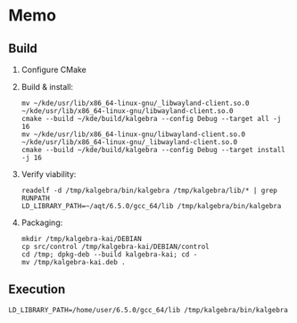 # Memo

## Build
1. Configure CMake
2. Build & install:

    ```shell
    mv ~/kde/usr/lib/x86_64-linux-gnu/_libwayland-client.so.0 ~/kde/usr/lib/x86_64-linux-gnu/libwayland-client.so.0
    cmake --build ~/kde/build/kalgebra --config Debug --target all -j 16
    mv ~/kde/usr/lib/x86_64-linux-gnu/libwayland-client.so.0 ~/kde/usr/lib/x86_64-linux-gnu/_libwayland-client.so.0
    cmake --build ~/kde/build/kalgebra --config Debug --target install -j 16
    ```

3. Verify viability:

    ```shell
    readelf -d /tmp/kalgebra/bin/kalgebra /tmp/kalgebra/lib/* | grep RUNPATH
    LD_LIBRARY_PATH=~/aqt/6.5.0/gcc_64/lib /tmp/kalgebra/bin/kalgebra
    ```

4. Packaging:

    ```shell
    mkdir /tmp/kalgebra-kai/DEBIAN
    cp src/control /tmp/kalgebra-kai/DEBIAN/control
    cd /tmp; dpkg-deb --build kalgebra-kai; cd -
    mv /tmp/kalgebra-kai.deb .
    ```

## Execution

```shell
LD_LIBRARY_PATH=/home/user/6.5.0/gcc_64/lib /tmp/kalgebra/bin/kalgebra
```
